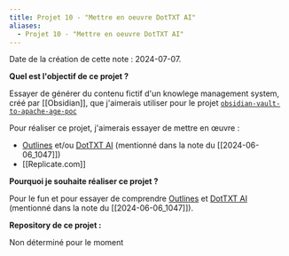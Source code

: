 ```yaml
---
title: Projet 10 - "Mettre en oeuvre DotTXT AI"
aliases:
  - Projet 10 - "Mettre en oeuvre DotTXT AI"
---
```


Date de la création de cette note : 2024-07-07.

**Quel est l'objectif de ce projet ?**

Essayer de générer du contenu fictif d'un knowlege management system, créé par [[Obsidian]], que j'aimerais utiliser pour le projet [`obsidian-vault-to-apache-age-poc`](https://github.com/stephane-klein/obsidian-vault-to-apache-age-poc)

Pour réaliser ce projet, j'aimerais essayer de mettre en œuvre :

- [Outlines](https://github.com/outlines-dev/outlines) et/ou [DotTXT AI](https://twitter.com/dottxtai) (mentionné dans la note du [[2024-06-06_1047]])
- [[Replicate.com]]

**Pourquoi je souhaite réaliser ce projet ?**

Pour le fun et pour essayer de comprendre [Outlines](https://github.com/outlines-dev/outlines) et [DotTXT AI](https://twitter.com/dottxtai) (mentionné dans la note du [[2024-06-06_1047]]).

**Repository de ce projet :**

Non déterminé pour le moment
